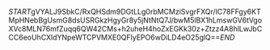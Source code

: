 $START$gVYALJ9SbkC/RxQHSdm9DGtLLg0rbMCMziSvgrFXQr/lC78FFgy6KTMpHNebBgUsmG8dsUSRGkzHgyGr8y5jNtNtQ7J/bwM5lBX1hLmswGV6tVgoXVc8MLN76mfZuqq6QW42CMs+h2uheH4hoZxEGKk30z+Ztzz4A8hlLwJbCCC6eoUhCXldYNpeWTCPVMXE0QFlyEPO6wDiLD4eO25glQ==$END$